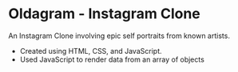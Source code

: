 # Oldagram - Instagram Clone
An Instagram Clone involving epic self portraits from known artists.

- Created using HTML, CSS, and JavaScript.
- Used JavaScript to render data from an array of objects
